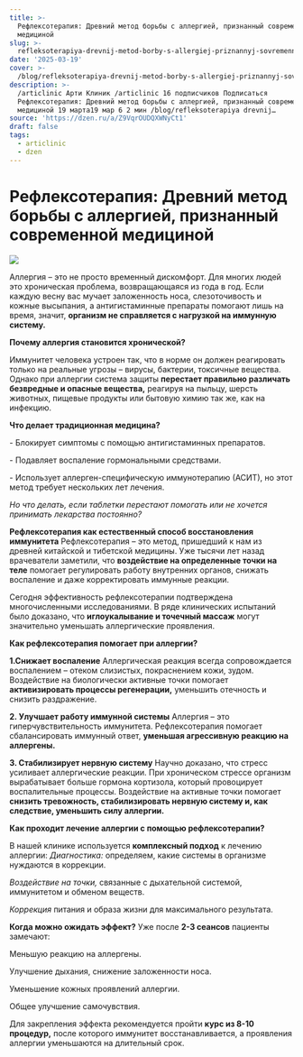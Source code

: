 ```yaml
---
title: >-
  Рефлексотерапия: Древний метод борьбы с аллергией, признанный современной
  медициной
slug: >-
  refleksoterapiya-drevnij-metod-borby-s-allergiej-priznannyj-sovremennoj-medicino
date: '2025-03-19'
cover: >-
  /blog/refleksoterapiya-drevnij-metod-borby-s-allergiej-priznannyj-sovremennoj-medicino/cover.jpg
description: >-
  /articlinic Арти Клиник /articlinic 16 подписчиков Подписаться
  Рефлексотерапия: Древний метод борьбы с аллергией, признанный современной
  медициной 19 марта19 мар 6 2 мин /blog/refleksoterapiya drevnij…
source: 'https://dzen.ru/a/Z9VqrOUDQXWNyCt1'
draft: false
tags:
  - articlinic
  - dzen
---
```


# Рефлексотерапия: Древний метод борьбы с аллергией, признанный современной медициной

![](/blog/refleksoterapiya-drevnij-metod-borby-s-allergiej-priznannyj-sovremennoj-medicino/img-0.jpg)

Аллергия – это не просто временный дискомфорт. Для многих людей это хроническая проблема, возвращающаяся из года в год. Если каждую весну вас мучает заложенность носа, слезоточивость и кожные высыпания, а антигистаминные препараты помогают лишь на время, значит, **организм не справляется с нагрузкой на иммунную систему.**

**Почему аллергия становится хронической?**

Иммунитет человека устроен так, что в норме он должен реагировать только на реальные угрозы – вирусы, бактерии, токсичные вещества. Однако при аллергии система защиты **перестает правильно различать безвредные и опасные вещества,** реагируя на пыльцу, шерсть животных, пищевые продукты или бытовую химию так же, как на инфекцию.

**Что делает традиционная медицина?**

\- Блокирует симптомы с помощью антигистаминных препаратов.

\- Подавляет воспаление гормональными средствами.

\- Использует аллерген-специфическую иммунотерапию (АСИТ), но этот метод требует нескольких лет лечения.

_Но что делать, если таблетки перестают помогать или не хочется принимать лекарства постоянно?_

**Рефлексотерапия как естественный способ восстановления иммунитета** Рефлексотерапия – это метод, пришедший к нам из древней китайской и тибетской медицины. Уже тысячи лет назад врачеватели заметили, что **воздействие на определенные точки на теле** помогает регулировать работу внутренних органов, снижать воспаление и даже корректировать иммунные реакции.

Сегодня эффективность рефлексотерапии подтверждена многочисленными исследованиями. В ряде клинических испытаний было доказано, что **иглоукалывание и точечный массаж** могут значительно уменьшать аллергические проявления.

**Как рефлексотерапия помогает при аллергии?**

**1.Снижает воспаление** Аллергическая реакция всегда сопровождается воспалением – отеком слизистых, покраснением кожи, зудом. Воздействие на биологически активные точки помогает **активизировать процессы регенерации,** уменьшить отечность и снизить раздражение.

**2\. Улучшает работу иммунной системы** Аллергия – это гиперчувствительность иммунитета. Рефлексотерапия помогает сбалансировать иммунный ответ, **уменьшая агрессивную реакцию на аллергены.**

**3\. Стабилизирует нервную систему** Научно доказано, что стресс усиливает аллергические реакции. При хроническом стрессе организм вырабатывает больше гормона кортизола, который провоцирует воспалительные процессы. Воздействие на активные точки помогает **снизить тревожность, стабилизировать нервную систему и, как следствие, уменьшить силу аллергии.**

**Как проходит лечение аллергии с помощью рефлексотерапии?**

В нашей клинике используется **комплексный подход** к лечению аллергии: _Диагностика:_ определяем, какие системы в организме нуждаются в коррекции.

_Воздействие на точки,_ связанные с дыхательной системой, иммунитетом и обменом веществ.

_Коррекция_ питания и образа жизни для максимального результата.

**Когда можно ожидать эффект?** Уже после **2-3 сеансов** пациенты замечают:

Меньшую реакцию на аллергены.

Улучшение дыхания, снижение заложенности носа.

Уменьшение кожных проявлений аллергии.

Общее улучшение самочувствия.

Для закрепления эффекта рекомендуется пройти **курс из 8-10 процедур,** после которого иммунитет восстанавливается, а проявления аллергии уменьшаются на длительный срок.